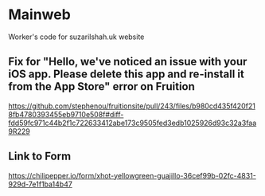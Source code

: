 # Mainweb
Worker's code for suzarilshah.uk website

## Fix for "Hello, we've noticed an issue with your iOS app. Please delete this app and re-install it from the App Store" error on Fruition
https://github.com/stephenou/fruitionsite/pull/243/files/b980cd435f420f218fb4780393455eb9710e508f#diff-fdd59fc971c44b2f1c722633412abe173c9505fed3edb1025926d93c32a3faa9R229

## Link to Form
https://chilipepper.io/form/xhot-yellowgreen-guajillo-36cef99b-02fc-4831-929d-7e1f1ba14b47
